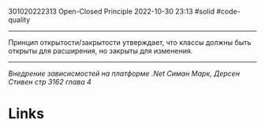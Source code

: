 301020222313 Open-Closed Principle
2022-10-30 23:13
#solid #code-quality 
***
Принцип открытости/закрытости утверждает, что классы должны быть открыты для расширения, но закрыты для изменения.
***
*Внедрение зависисмостей на платформе .Net Симан Марк, Дерсен Стивен стр 3162 глава 4*
# Links
